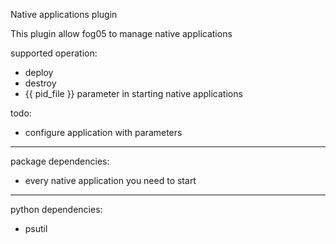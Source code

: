 <!-- # Copyright (c) 2014,2018 ADLINK Technology Inc.
# 
# See the NOTICE file(s) distributed with this work for additional
# information regarding copyright ownership.
# 
# This program and the accompanying materials are made available under the
# terms of the Eclipse Public License 2.0 which is available at
# http://www.eclipse.org/legal/epl-2.0, or the Apache License, Version 2.0
# which is available at https://www.apache.org/licenses/LICENSE-2.0.
#
# SPDX-License-Identifier: EPL-2.0 OR Apache-2.0
#
# Contributors: Gabriele Baldoni, ADLINK Technology Inc. - Base plugins set -->

Native applications plugin

This plugin allow fog05 to manage native applications

supported operation:
- deploy
- destroy
- {{ pid_file }} parameter in starting native applications

todo:

- configure application with parameters

---
package dependencies:

- every native application you need to start
---

python dependencies:

- psutil


